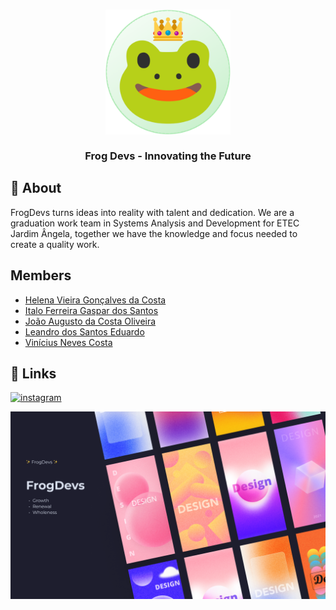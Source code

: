 <h3 align="center">
	<img src="assets\readme.png" width="200" height="200" alt="Logo"/><br/>
	<br/>
	Frog Devs - Innovating the Future
</h3>

## 🚀 About

FrogDevs turns ideas into reality with talent and dedication. We are a graduation work team in Systems Analysis and Development for ETEC Jardim Ângela, together we have the knowledge and focus needed to create a quality work. 

## Members

- [Helena Vieira Gonçalves da Costa](https://github.com/ahaiiro)
- [Italo Ferreira Gaspar dos Santos](https://github.com/ItaloGaspar)
- [João Augusto da Costa Oliveira](https://github.com/Jokxis)
- [Leandro dos Santos Eduardo](https://github.com/miraibr)
- [Vinícius Neves Costa](https://github.com/Jolonte)

## 🔗 Links
[![instagram](https://img.shields.io/badge/instagram-1DA1F2?style=for-the-badge&logo=instagram&logoColor=white)](https://www.instagram.com/frogdevs/)
	
<p align="center">
  <img src="assets\banner.png" alt="Banner"/>
</p>
